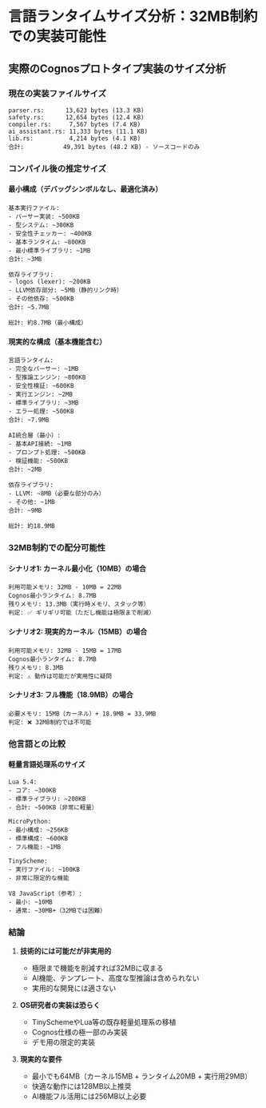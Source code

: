 # 言語ランタイムサイズ分析：32MB制約での実装可能性

## 実際のCognosプロトタイプ実装のサイズ分析

### 現在の実装ファイルサイズ
```
parser.rs:      13,623 bytes (13.3 KB)
safety.rs:      12,654 bytes (12.4 KB)
compiler.rs:     7,567 bytes (7.4 KB)
ai_assistant.rs: 11,333 bytes (11.1 KB)
lib.rs:          4,214 bytes (4.1 KB)
合計:           49,391 bytes (48.2 KB) - ソースコードのみ
```

### コンパイル後の推定サイズ

#### 最小構成（デバッグシンボルなし、最適化済み）
```
基本実行ファイル:
- パーサー実装: ~500KB
- 型システム: ~300KB
- 安全性チェッカー: ~400KB
- 基本ランタイム: ~800KB
- 最小標準ライブラリ: ~1MB
合計: ~3MB

依存ライブラリ:
- logos (lexer): ~200KB
- LLVM依存部分: ~5MB（静的リンク時）
- その他依存: ~500KB
合計: ~5.7MB

総計: 約8.7MB（最小構成）
```

#### 現実的な構成（基本機能含む）
```
言語ランタイム:
- 完全なパーサー: ~1MB
- 型推論エンジン: ~800KB
- 安全性検証: ~600KB
- 実行エンジン: ~2MB
- 標準ライブラリ: ~3MB
- エラー処理: ~500KB
合計: ~7.9MB

AI統合層（最小）:
- 基本API接続: ~1MB
- プロンプト処理: ~500KB
- 検証機能: ~500KB
合計: ~2MB

依存ライブラリ:
- LLVM: ~8MB（必要な部分のみ）
- その他: ~1MB
合計: ~9MB

総計: 約18.9MB
```

### 32MB制約での配分可能性

#### シナリオ1: カーネル最小化（10MB）の場合
```
利用可能メモリ: 32MB - 10MB = 22MB
Cognos最小ランタイム: 8.7MB
残りメモリ: 13.3MB（実行時メモリ、スタック等）
判定: ✅ ギリギリ可能（ただし機能は極限まで削減）
```

#### シナリオ2: 現実的カーネル（15MB）の場合
```
利用可能メモリ: 32MB - 15MB = 17MB
Cognos最小ランタイム: 8.7MB
残りメモリ: 8.3MB
判定: ⚠️ 動作は可能だが実用性に疑問
```

#### シナリオ3: フル機能（18.9MB）の場合
```
必要メモリ: 15MB（カーネル）+ 18.9MB = 33.9MB
判定: ❌ 32MB制約では不可能
```

### 他言語との比較

#### 軽量言語処理系のサイズ
```
Lua 5.4:
- コア: ~300KB
- 標準ライブラリ: ~200KB
- 合計: ~500KB（非常に軽量）

MicroPython:
- 最小構成: ~256KB
- 標準構成: ~600KB
- フル機能: ~1MB

TinyScheme:
- 実行ファイル: ~100KB
- 非常に限定的な機能

V8 JavaScript（参考）:
- 最小: ~10MB
- 通常: ~30MB+（32MBでは困難）
```

### 結論

1. **技術的には可能だが非実用的**
   - 極限まで機能を削減すれば32MBに収まる
   - AI機能、テンプレート、高度な型推論は含められない
   - 実用的な開発には適さない

2. **OS研究者の実装は恐らく**
   - TinySchemeやLua等の既存軽量処理系の移植
   - Cognos仕様の極一部のみ実装
   - デモ用の限定的実装

3. **現実的な要件**
   - 最小でも64MB（カーネル15MB + ランタイム20MB + 実行用29MB）
   - 快適な動作には128MB以上推奨
   - AI機能フル活用には256MB以上必要